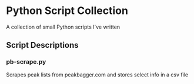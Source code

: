 # Python Script Collection
A collection of small Python scripts I've written

## Script Descriptions
### pb-scrape.py
Scrapes peak lists from peakbagger.com and stores select info in a csv file
